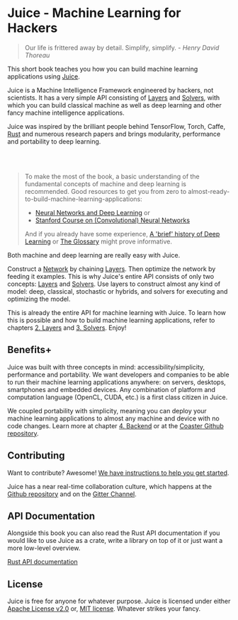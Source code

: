 # Juice - Machine Learning for Hackers

> Our life is frittered away by detail. Simplify, simplify. -
> _Henry David Thoreau_

This short book teaches you how you can build machine learning applications using
[Juice][juice].

Juice is a Machine Intelligence Framework engineered by hackers, not scientists.
It has a very simple API consisting of [Layers][layers] and [Solvers][solvers], with which
you can build classical machine as well as deep learning and other fancy machine
intelligence applications.

Juice was inspired by the brilliant people behind TensorFlow, Torch, Caffe,
[Rust](rust) and numerous research papers and brings modularity, performance and
portability to deep learning.

<br/>
<br/>

> To make the most of the book, a basic understanding of the fundamental concepts
> of machine and deep learning is recommended. Good resources to get you from
> zero to almost-ready-to-build-machine-learning-applications:
>
> * [Neural Networks and Deep Learning](http://neuralnetworksanddeeplearning.com/) or
> * [Stanford Course on (Convolutional) Neural Networks](http://cs231n.github.io/)
>
> And if you already have some experience, [A 'brief' history of Deep Learning](http://www.andreykurenkov.com/writing/a-brief-history-of-neural-nets-and-deep-learning/) or [The Glossary](./deep-learning-glossary.html)
> might prove informative.

Both machine and deep learning are really easy with Juice.

Construct a [Network](./deep-learning-glossary.html#Network) by chaining [Layers](./deep-learning-glossary.html#Layer).
Then optimize the network by feeding it examples.
This is why Juice's entire API consists of only two concepts: [Layers][layers]
and [Solvers][solvers]. Use layers to construct almost any kind of model: deep,
classical, stochastic or hybrids, and solvers for executing and optimizing the
model.

This is already the entire API for machine learning with Juice. To learn how
this is possible and how to build machine learning applications, refer to chapters
[2. Layers](./layers.html) and [3. Solvers](./solvers.html). Enjoy!

[juice]: https://github.com/spearow/juice
[layers]: ./layers.html
[solvers]: ./solvers.html
[rust]: https://rust-lang.org
[github]: https://github.com/spearow/juice
[gitter]: https://gitter.im/spearow/juice

## Benefits+

Juice was built with three concepts in mind: accessibility/simplicity,
performance and portability. We want developers and companies to be able to
run their machine learning applications anywhere: on servers, desktops,
smartphones and embedded devices. Any combination of platform and
computation language (OpenCL, CUDA, etc.) is a first class citizen in Juice.

We coupled portability with simplicity, meaning you can deploy your machine
learning applications to almost any machine and device with no code changes.
Learn more at chapter [4. Backend](./backend.html) or at the
[Coaster Github repository](https://github.com/spearow/juice/tree/master/coaster).

## Contributing

Want to contribute? Awesome!
[We have instructions to help you get started](https://github.com/spearow/juice/blob/master/CONTRIBUTING.md).

Juice has a near real-time collaboration culture, which happens at the [Github
repository](https://github.com/spearow/juice) and on the
[Gitter Channel](https://gitter.im/spearow/juice).

## API Documentation

Alongside this book you can also read the Rust API documentation if
you would like to use Juice as a crate, write a library on top of it or
just want a more low-level overview.

[Rust API documentation](./api-docs.html)

## License

Juice is free for anyone for whatever purpose.
Juice is licensed under either
[Apache License v2.0](https://github.com/spearow/juice/blob/master/LICENSE-APACHE) or,
[MIT license](https://github.com/spearow/juice/blob/master/LICENSE-MIT).
Whatever strikes your fancy.



